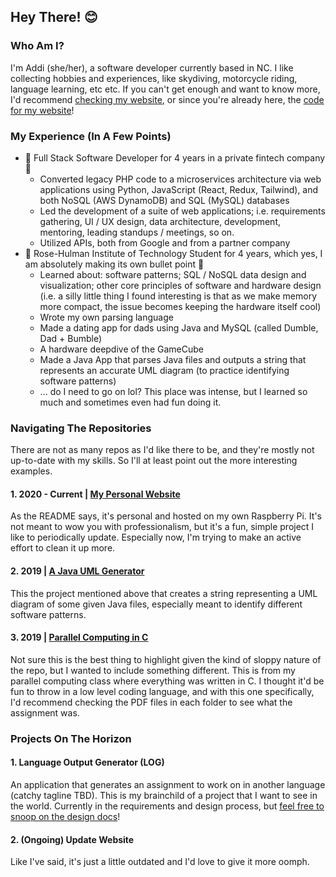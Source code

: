 ## Hey There! 😊

### Who Am I?
I'm Addi (she/her), a software developer currently based in NC. I like collecting hobbies and experiences, like skydiving, motorcycle riding, language learning, etc etc. If you can't get enough and want to know more, I'd recommend [checking my website](http://thecalmplexcoder.com), or since you're already here, the [code for my website](https://github.com/penryoa/Website)!

### My Experience (In A Few Points)
- 🌸 Full Stack Software Developer for 4 years in a private fintech company 🌸
  - Converted legacy PHP code to a microservices architecture via web applications using Python, JavaScript (React, Redux, Tailwind), and both NoSQL (AWS DynamoDB) and SQL (MySQL) databases
  - Led the development of a suite of web applications; i.e. requirements gathering, UI / UX design, data architecture, development, mentoring, leading standups / meetings, so on.
  - Utilized APIs, both from Google and from a partner company
- 🌸 Rose-Hulman Institute of Technology Student for 4 years, which yes, I am absolutely making its own bullet point 🌸
  - Learned about: software patterns; SQL / NoSQL data design and visualization; other core principles of software and hardware design (i.e. a silly little thing I found interesting is that as we make memory more compact, the issue becomes keeping the hardware itself cool)
  - Wrote my own parsing language
  - Made a dating app for dads using Java and MySQL (called Dumble, Dad + Bumble)
  - A hardware deepdive of the GameCube
  - Made a Java App that parses Java files and outputs a string that represents an accurate UML diagram (to practice identifying software patterns)
  - ... do I need to go on lol? This place was intense, but I learned so much and sometimes even had fun doing it.

### Navigating The Repositories
There are not as many repos as I'd like there to be, and they're mostly not up-to-date with my skills. So I'll at least point out the more interesting examples.

#### 1. 2020 - Current | [My Personal Website](https://github.com/penryoa/Website)
As the README says, it's personal and hosted on my own Raspberry Pi. It's not meant to wow you with professionalism, but it's a fun, simple project I like to periodically update. Especially now, I'm trying to make an active effort to clean it up more.

#### 2. 2019 | [A Java UML Generator](https://github.com/penryoa/rose-hulman_backup/tree/csse374-software_design)
This the project mentioned above that creates a string representing a UML diagram of some given Java files, especially meant to identify different software patterns.

#### 3. 2019 | [Parallel Computing in C](https://github.com/penryoa/rose-hulman_backup/tree/csse335-parallel_computing)
Not sure this is the best thing to highlight given the kind of sloppy nature of the repo, but I wanted to include something different. This is from my parallel computing class where everything was written in C. I thought it'd be fun to throw in a low level coding language, and with this one specifically, I'd recommend checking the PDF files in each folder to see what the assignment was.

### Projects On The Horizon

#### 1. Language Output Generator (LOG)
An application that generates an assignment to work on in another language (catchy tagline TBD). This is my brainchild of a project that I want to see in the world. Currently in the requirements and design process, but [feel free to snoop on the design docs](https://drive.google.com/drive/folders/1RhN5Wz6ppWNY7zTfJEBVT-tgLGBVqpo4)!

#### 2. (Ongoing) Update Website
Like I've said, it's just a little outdated and I'd love to give it more oomph.
